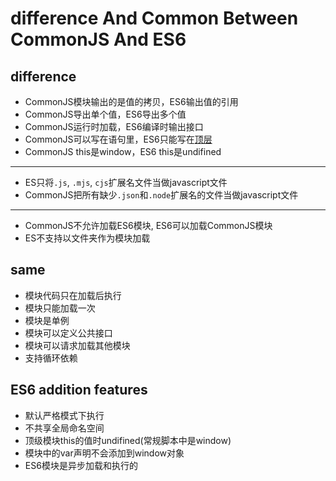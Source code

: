 # difference And Common Between CommonJS And ES6

## difference

- CommonJS模块输出的是值的拷贝，ES6输出值的引用
- CommonJS导出单个值，ES6导出多个值
- CommonJS运行时加载，ES6编译时输出接口
- CommonJS可以写在语句里，ES6只能写在[顶层](javascript-context.md)
- CommonJS this是window，ES6 this是undifined

***

- ES只将`.js`, `.mjs`, `cjs`扩展名文件当做javascript文件
- CommonJS把所有缺少`.json`和`.node`扩展名的文件当做javascript文件

***

- CommonJS不允许加载ES6模块, ES6可以加载CommonJS模块
- ES不支持以文件夹作为模块加载

## same

- 模块代码只在加载后执行
- 模块只能加载一次
- 模块是单例
- 模块可以定义公共接口
- 模块可以请求加载其他模块
- 支持循环依赖

## ES6 addition features

- 默认严格模式下执行
- 不共享全局命名空间
- 顶级模块this的值时undifined(常规脚本中是window)
- 模块中的var声明不会添加到window对象
- ES6模块是异步加载和执行的
